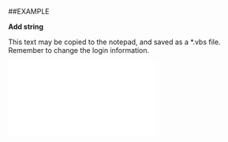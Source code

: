 

##EXAMPLE

**Add string**

This text may be copied to the notepad, and saved as a *.vbs file. Remember to change the login information.

![](../../Examples/vbs/SOCriterionValues.AddString.vbs.txt)





